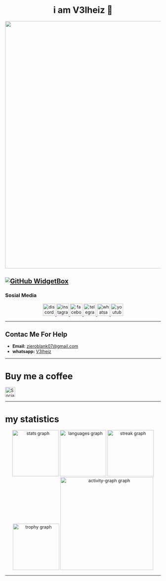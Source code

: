 <h1 align="center">i am V3lheiz 👋</h1>

<div align="center">
  <img height="800" src="https://i.ibb.co.com/f0nhmpR/6705540da899143e15c5fc2cdff9ab05.jpg"  />
</div>

###
[![GitHub WidgetBox](https://github-widgetbox.vercel.app/api/profile?username=V3lheiz&data=followers,repositories,stars,commits&theme=nautilus)](https://github.com/V3lheiz)
---

<h3 align="left">Sosial Media</h1>

<div align="center">
  <a href="https://discord.com/invite/EJ9dQZvCbg" target="_blank">
    <img src="https://img.shields.io/static/v1?message=Discord&logo=discord&label=&color=7289DA&logoColor=white&labelColor=&style=for-the-badge" height="40" alt="discord logo"  />
  </a>
  <a href="https://www.instagram.com/youme.neo?igsh=MXI2dDY5MzE5N3U2aw==" target="_blank">
    <img src="https://img.shields.io/static/v1?message=Instagram&logo=instagram&label=&color=E4405F&logoColor=white&labelColor=&style=for-the-badge" height="40" alt="instagram logo"  />
  </a>
  <a href="https://www.facebook.com/profile.php?id=61554991382858&mibextid=ZbWKwL" target="_blank">
    <img src="https://img.shields.io/static/v1?message=Facebook&logo=facebook&label=&color=1877F2&logoColor=white&labelColor=&style=for-the-badge" height="40" alt="facebook logo"  />
  </a>
  <a href="https://t.me/V3lheiz" target="_blank">
    <img src="https://img.shields.io/static/v1?message=Telegram&logo=telegram&label=&color=2CA5E0&logoColor=white&labelColor=&style=for-the-badge" height="40" alt="telegram logo"  />
  </a>
  <a href="https://wa.me/6282131094894" target="_blank">
    <img src="https://img.shields.io/static/v1?message=Whatsapp&logo=whatsapp&label=&color=25D366&logoColor=white&labelColor=&style=for-the-badge" height="40" alt="whatsapp logo"  />
  </a>
  <a href="https://www.youtube.com/@V3lheiz" target="_blank">
    <img src="https://img.shields.io/static/v1?message=Youtube&logo=youtube&label=&color=FF0000&logoColor=white&labelColor=&style=for-the-badge" height="40" alt="youtube logo"  />
  </a>
</div>

---

## Contac Me For Help

- **Email:** [zieroblank07@gmail.com](mailto:zieroblank07@gmail.com)
- **whatsapp:** [V3lheiz](https://wa.me/6282131094894)

---

# Buy me a coffee

<a href="https://sociabuzz.com/v3lheiz" target="_blank"><img src="https://img.shields.io/badge/Buy_Me_A_Coffee-FFDD00?style=for-the-badge&logo=buy-me-a-coffee&logoColor=black" height="32px" alt="Sociabuzz"></a>

---

# my statistics

<div align="center">
  <img src="https://github-readme-stats.vercel.app/api?username=V3lheiz&hide_title=false&hide_rank=false&show_icons=true&include_all_commits=true&count_private=true&disable_animations=false&theme=dark&locale=en&hide_border=true&order=1&custom_title=V3lheiz" height="150" alt="stats graph"  />
  <img src="https://github-readme-stats.vercel.app/api/top-langs?username=V3lheiz&locale=en&hide_title=false&layout=compact&card_width=320&langs_count=5&theme=dark&hide_border=true&order=2" height="150" alt="languages graph"  />
  <img src="https://streak-stats.demolab.com?user=V3lheiz&locale=en&mode=daily&theme=dark&hide_border=true&border_radius=5&order=3" height="150" alt="streak graph"  />
  <img src="https://github-profile-trophy.vercel.app?username=V3lheiz&theme=onedark&column=-1&row=1&margin-w=8&margin-h=8&no-bg=true&no-frame=true&order=4" height="150" alt="trophy graph"  />
  <img src="https://github-readme-activity-graph.vercel.app/graph?username=V3lheiz&radius=16&theme=github-dark&area=true&order=5&hide_border=true" height="300" alt="activity-graph graph"  />
</div>

---
